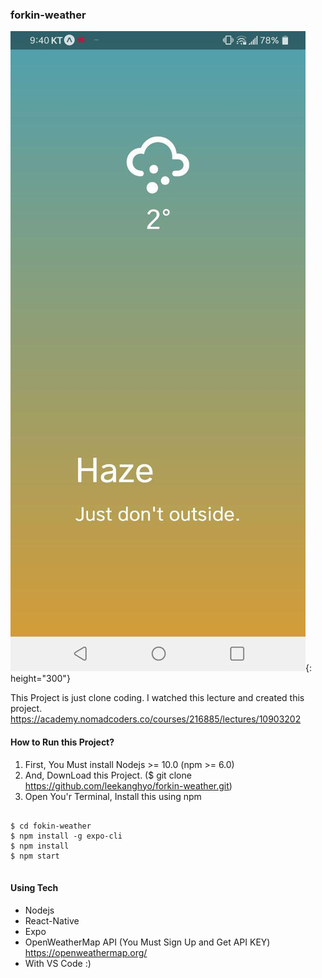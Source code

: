 ### forkin-weather

![ex_screenshot](./img/sample.jpg){: height="300"}

This Project is just clone coding.
I watched this lecture and created this project.
<https://academy.nomadcoders.co/courses/216885/lectures/10903202>

#### How to Run this Project?
1. First, You Must install Nodejs >= 10.0 (npm >= 6.0)
2. And, DownLoad this Project. ($ git clone https://github.com/leekanghyo/forkin-weather.git)
3. Open You'r Terminal, Install this using npm
<pre>
<code>
$ cd fokin-weather
$ npm install -g expo-cli
$ npm install
$ npm start
</code>
</pre>
#### Using Tech
* Nodejs
* React-Native
* Expo
* OpenWeatherMap API (You Must Sign Up and Get API KEY) <https://openweathermap.org/>
* With VS Code :)